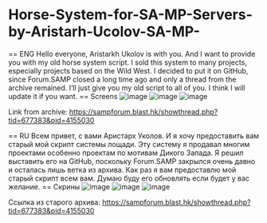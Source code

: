 # Horse-System-for-SA-MP-Servers-by-Aristarh-Ucolov-SA-MP-

== ENG 
Hello everyone, Aristarkh Ukolov is with you.
And I want to provide you with my old horse system script. I sold this system to many projects, especially projects based on the Wild West.
I decided to put it on GitHub, since Forum.SAMP closed a long time ago and only a thread from the archive remained.
I’ll just give you my old script to all of you.
I think I will update it if you want.
== Screens
![image](https://github.com/AristarhUcolov/Horse-System-for-SA-MP-Servers-by-Aristarh-Ucolov-SA-MP-/assets/56760026/89276dc0-f0dc-4652-8a27-9cb6e3f0c6ac)
![image](https://github.com/AristarhUcolov/Horse-System-for-SA-MP-Servers-by-Aristarh-Ucolov-SA-MP-/assets/56760026/ffdfcb09-d166-4f01-a6d5-b225dab4fbf6)
![image](https://github.com/AristarhUcolov/Horse-System-for-SA-MP-Servers-by-Aristarh-Ucolov-SA-MP-/assets/56760026/416fcd4e-63db-43ea-aa9f-19bae7b5a549)


Link from archive: https://sampforum.blast.hk/showthread.php?tid=677383&pid=4155030

== RU
Всем привет, с вами Аристарх Уколов.
И я хочу предоставить вам старый мой скрипт системы лощади. Эту систему я продавал многим проектами особенно проектам по мотивам Дикого Запада.
Я решил выставить его на GitHub, поскольку Forum.SAMP закрылся очень давно и осталась лишь ветка из архива.
Как раз я вам предоставлю мой старый скрипт всем вам.
Думаю буду его обновлять если будет у вас желание.
== Скрины
![image](https://github.com/AristarhUcolov/Horse-System-for-SA-MP-Servers-by-Aristarh-Ucolov-SA-MP-/assets/56760026/89276dc0-f0dc-4652-8a27-9cb6e3f0c6ac)
![image](https://github.com/AristarhUcolov/Horse-System-for-SA-MP-Servers-by-Aristarh-Ucolov-SA-MP-/assets/56760026/ffdfcb09-d166-4f01-a6d5-b225dab4fbf6)
![image](https://github.com/AristarhUcolov/Horse-System-for-SA-MP-Servers-by-Aristarh-Ucolov-SA-MP-/assets/56760026/416fcd4e-63db-43ea-aa9f-19bae7b5a549)

Ссылка из старого архива: https://sampforum.blast.hk/showthread.php?tid=677383&pid=4155030
